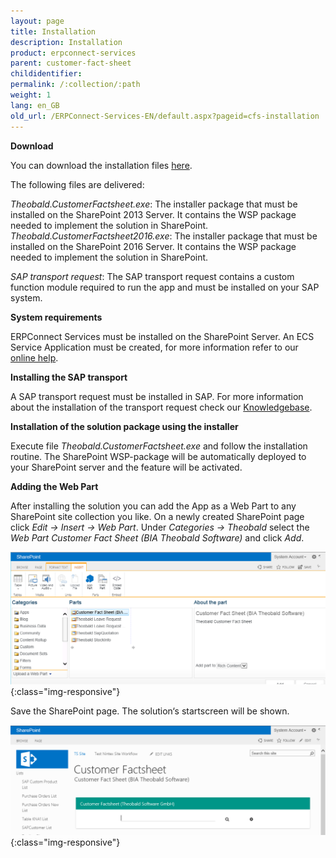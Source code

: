 ```yaml
---
layout: page
title: Installation
description: Installation
product: erpconnect-services
parent: customer-fact-sheet
childidentifier: 
permalink: /:collection/:path
weight: 1
lang: en_GB
old_url: /ERPConnect-Services-EN/default.aspx?pageid=cfs-installation
---
```


**Download**

You can download the installation files [here](). 

The following files are delivered: 

*Theobald.CustomerFactsheet.exe*: The installer package that must be installed on the SharePoint 2013 Server. It contains the WSP package needed to implement the solution in SharePoint.<br>
*Theobald.CustomerFactsheet2016.exe*: The installer package that must be installed on the SharePoint 2016 Server. It contains the WSP package needed to implement the solution in SharePoint.
  
*SAP transport request*: The SAP transport request contains a custom function module required to run the app and must be installed on your SAP system. 

             

**System requirements** 

ERPConnect Services must be installed on the SharePoint Server.
An ECS Service Application must be created, for more information refer to our [online help]().

**Installing the SAP transport** 

A SAP transport request must be installed in SAP. For more information about the installation of the transport request check our [Knowledgebase]().

**Installation of the solution package using the installer**

Execute file *Theobald.CustomerFactsheet.exe* and follow the installation routine. 
The SharePoint WSP-package will be automatically deployed to your SharePoint server and the feature will be activated. 

**Adding the Web Part**

After installing the solution you can add the App as a Web Part to any SharePoint site collection you like.
On a newly created SharePoint page click *Edit -> Insert -> Web Part*. Under *Categories -> Theobald* select the *Web Part Customer Fact Sheet (BIA Theobald Software)* and click *Add*.

![ECS-BIA-CustomerFactsheet9](/img/content/ECS-BIA-CustomerFactsheet9.png){:class="img-responsive"}

Save the SharePoint page. The solution‘s startscreen will be shown. 

![ECS-BIA-CustomerFactsheet10](/img/content/ECS-BIA-CustomerFactsheet10.png){:class="img-responsive"}

